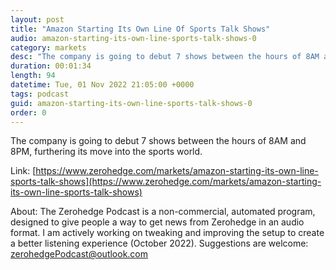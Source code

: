```yaml
---
layout: post
title: "Amazon Starting Its Own Line Of Sports Talk Shows"
audio: amazon-starting-its-own-line-sports-talk-shows-0
category: markets
desc: "The company is going to debut 7 shows between the hours of 8AM and 8PM, furthering its move into the sports world. "
duration: 00:01:34
length: 94
datetime: Tue, 01 Nov 2022 21:05:00 +0000
tags: podcast
guid: amazon-starting-its-own-line-sports-talk-shows-0
order: 0
---
```

The company is going to debut 7 shows between the hours of 8AM and 8PM, furthering its move into the sports world. 

Link: [https://www.zerohedge.com/markets/amazon-starting-its-own-line-sports-talk-shows](https://www.zerohedge.com/markets/amazon-starting-its-own-line-sports-talk-shows)

About: The Zerohedge Podcast is a non-commercial, automated program, designed to give people a way to get news from Zerohedge in an audio format.  I am actively working on tweaking and improving the setup to create a better listening experience (October 2022).  Suggestions are welcome: [zerohedgePodcast@outlook.com](mailto:zerohedgePodcast@outlook.com)